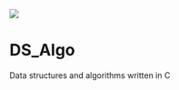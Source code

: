 [![](https://travis-ci.com/amitamitunix/DS-Algo.svg?branch=master)](https://travis-ci.com/github/amitamitunix/DS-Algo)
# DS_Algo
Data structures and algorithms written in C


